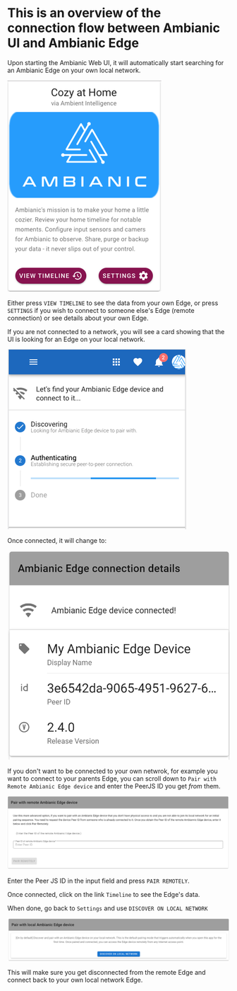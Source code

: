 # This is an overview of the connection flow between Ambianic UI and Ambianic Edge

Upon starting the Ambianic Web UI, it will automatically start searching for an Ambianic Edge on your own local network. 

![Home screen](../assets/images/home-screen.png)

Either press `VIEW TIMELINE` to see the data from your own Edge, or press `SETTINGS` if you wish to connect to someone else's Edge (remote connection) or see details about your own Edge. 

If you are not connected to a network, you will see a card showing that the UI is looking for an Edge on your local network.

![Remote pairing](../assets/images/pairing-screen.png)

Once connected, it will change to:

![Connection details](../assets/images/ambianic-connection-details.png)

If you don't want to be connected to your own netwrok, for example you want to connect to your parents Edge, you can scroll down to `Pair with Remote Ambianic Edge device` and enter the PeerJS ID you get *from* them.

![Remote connection](../assets/images/ambianic-remote-connect.png)

Enter the Peer JS ID in the input field and press `PAIR REMOTELY`. 

Once connected, click on the link `Timeline` to see the Edge's data.

When done, go back to `Settings` and use `DISCOVER ON LOCAL NETWORK`

![Local Connection](../assets/images/ambianic-local-connection.png)

This will make sure you get disconnected from the remote Edge and connect back to your own local network Edge.
